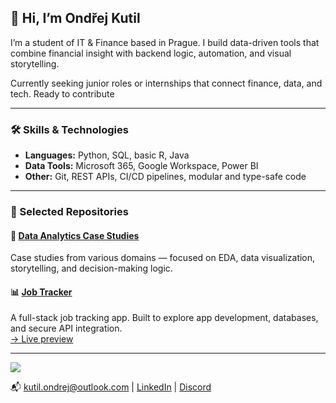 ## 👋 Hi, I’m Ondřej Kutil

I’m a student of IT & Finance based in Prague. I build data-driven tools that combine financial insight with backend logic, automation, and visual storytelling.

Currently seeking junior roles or internships that connect finance, data, and tech. Ready to contribute

---

### 🛠️ Skills & Technologies

- **Languages:** Python, SQL, basic R, Java  
- **Data Tools:** Microsoft 365, Google Workspace, Power BI  
- **Other:** Git, REST APIs, CI/CD pipelines, modular and type-safe code

---

### 📂 Selected Repositories

#### 🔎 [Data Analytics Case Studies](https://github.com/OndrejKutil/data_analytics_case_studies)  
Case studies from various domains — focused on EDA, data visualization, storytelling, and decision-making logic.

#### 📊 [Job Tracker](https://github.com/OndrejKutil/job_tracker)  
A full-stack job tracking app. Built to explore app development, databases, and secure API integration.  
[→ Live preview](https://ondrejjobtracker.streamlit.app/)

---

![](https://github-readme-stats.vercel.app/api/top-langs/?username=OndrejKutil&theme=dark&hide_border=true&include_all_commits=true&count_private=true&layout=compact)

📬 kutil.ondrej@outlook.com | [LinkedIn](https://linkedin.com/in/ondřej-kutil-342a97256) | [Discord](https://discordapp.com/users/551050009626542102)
